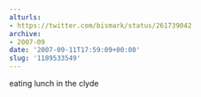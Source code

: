 ```yaml
---
alturls:
- https://twitter.com/bismark/status/261739042
archive:
- 2007-09
date: '2007-09-11T17:59:09+00:00'
slug: '1189533549'
---
```


eating lunch in the clyde

